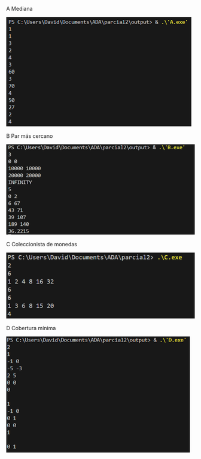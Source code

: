 
A Mediana

![EjercicioA](A.png)

B Par más cercano

![Alt text](B.png)

C Coleccionista de monedas

![Alt text](C.png)

D Cobertura mínima

![Alt text](image.png)
